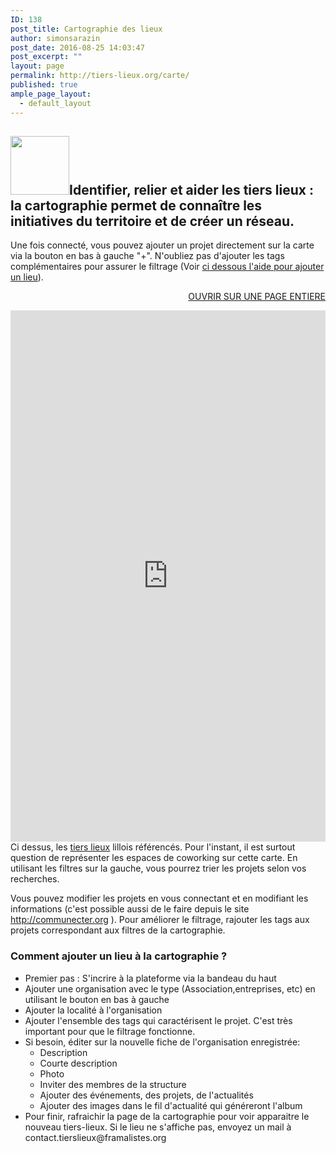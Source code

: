 ```yaml
---
ID: 138
post_title: Cartographie des lieux
author: simonsarazin
post_date: 2016-08-25 14:03:47
post_excerpt: ""
layout: page
permalink: http://tiers-lieux.org/carte/
published: true
ample_page_layout:
  - default_layout
---
```

<h2><img class="alignleft size-full wp-image-492" src="http://tiers-lieux.org/wp-content/uploads/sites/37/2017/03/logo-carto.jpg" alt="" width="94" height="94" />Identifier, relier et aider les tiers lieux : la cartographie permet de connaître les initiatives du territoire et de créer un réseau.</h2>
<p style="text-align: left;">Une fois connecté, vous pouvez ajouter un projet directement sur la carte via la bouton en bas à gauche "+". N'oubliez pas d'ajouter les tags complémentaires pour assurer le filtrage (Voir <a href="http://tiers-lieux.org/carte/#ajouter">ci dessous l'aide pour ajouter un lieu</a>).</p>
<p style="text-align: right;"><a href="https://www.communecter.org/?network=https://gist.githubusercontent.com/communs/925914393856cdf772b280ea7434a621/raw/d6464f349c37c6810cf0b75b8cc52b83ac9c8bca/tierslieux">OUVRIR SUR UNE PAGE ENTIERE </a></p>
<iframe src="https://www.communecter.org/?network=https://gist.githubusercontent.com/communs/925914393856cdf772b280ea7434a621/raw/d6464f349c37c6810cf0b75b8cc52b83ac9c8bca/tierslieux" width="100%" height="850px" frameborder="0"></iframe>
Ci dessus, les <a href="http://hauts.tiers-lieux.org/les-tiers-lieux/">tiers lieux</a> lillois référencés. Pour l'instant, il est surtout question de représenter les espaces de coworking sur cette carte.
En utilisant les filtres sur la gauche, vous pourrez trier les projets selon vos recherches.

Vous pouvez modifier les projets en vous connectant et en modifiant les informations (c'est possible aussi de le faire depuis le site <a href="http://communecter.org">http://communecter.org </a>). Pour améliorer le filtrage, rajouter les tags aux projets correspondant aux filtres de la cartographie.
<h3><a id="ajouter"></a>Comment ajouter un lieu à la cartographie ?</h3>
<ul>
 	<li>Premier pas : S'incrire à la plateforme via la bandeau du haut</li>
 	<li>Ajouter une organisation avec le type (Association,entreprises, etc) en utilisant le bouton en bas à gauche</li>
 	<li>Ajouter la localité à l'organisation</li>
 	<li>Ajouter l'ensemble des tags qui caractérisent le projet. C'est très important pour que le filtrage fonctionne.</li>
 	<li>Si besoin, éditer sur la nouvelle fiche de l'organisation enregistrée:
<ul>
 	<li>Description</li>
 	<li>Courte description</li>
 	<li>Photo</li>
 	<li>Inviter des membres de la structure</li>
 	<li>Ajouter des événements, des projets, de l'actualités</li>
 	<li>Ajouter des images dans le fil d'actualité qui généreront l'album</li>
</ul>
</li>
 	<li>Pour finir, rafraichir la page de la cartographie pour voir apparaitre le nouveau tiers-lieux. Si le lieu ne s'affiche pas, envoyez un mail à contact.tierslieux@framalistes.org</li>
</ul>
<div></div>